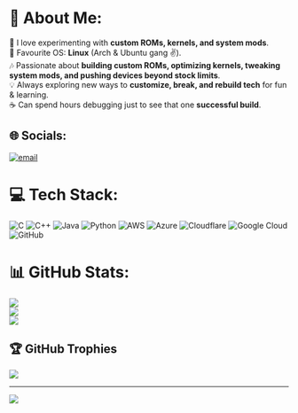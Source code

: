 # 💫 About Me:
🔧 I love experimenting with **custom ROMs, kernels, and system mods**.<br>🐧 Favourite OS: **Linux** (Arch & Ubuntu gang ✌️).<br>🎶 Passionate about **building custom ROMs, optimizing kernels, tweaking system mods, and pushing devices beyond stock limits**.<br>💡 Always exploring new ways to **customize, break, and rebuild tech** for fun & learning.<br>☕ Can spend hours debugging just to see that one **successful build**. 


## 🌐 Socials:
[![email](https://img.shields.io/badge/Email-D14836?logo=gmail&logoColor=white)](mailto:amarkujur4583@gmail.com) 

# 💻 Tech Stack:
![C](https://img.shields.io/badge/c-%2300599C.svg?style=for-the-badge&logo=c&logoColor=white) ![C++](https://img.shields.io/badge/c++-%2300599C.svg?style=for-the-badge&logo=c%2B%2B&logoColor=white) ![Java](https://img.shields.io/badge/java-%23ED8B00.svg?style=for-the-badge&logo=openjdk&logoColor=white) ![Python](https://img.shields.io/badge/python-3670A0?style=for-the-badge&logo=python&logoColor=ffdd54) ![AWS](https://img.shields.io/badge/AWS-%23FF9900.svg?style=for-the-badge&logo=amazon-aws&logoColor=white) ![Azure](https://img.shields.io/badge/azure-%230072C6.svg?style=for-the-badge&logo=microsoftazure&logoColor=white) ![Cloudflare](https://img.shields.io/badge/Cloudflare-F38020?style=for-the-badge&logo=Cloudflare&logoColor=white) ![Google Cloud](https://img.shields.io/badge/GoogleCloud-%234285F4.svg?style=for-the-badge&logo=google-cloud&logoColor=white) ![GitHub](https://img.shields.io/badge/github-%23121011.svg?style=for-the-badge&logo=github&logoColor=white)
# 📊 GitHub Stats:
![](https://github-readme-stats.vercel.app/api?username=Lordputin404&theme=dark&hide_border=false&include_all_commits=false&count_private=false)<br/>
![](https://nirzak-streak-stats.vercel.app/?user=Lordputin404&theme=dark&hide_border=false)<br/>
![](https://github-readme-stats.vercel.app/api/top-langs/?username=Lordputin404&theme=dark&hide_border=false&include_all_commits=false&count_private=false&layout=compact)

## 🏆 GitHub Trophies
![](https://github-profile-trophy.vercel.app/?username=Lordputin404&theme=radical&no-frame=false&no-bg=true&margin-w=4)

---
[![](https://visitcount.itsvg.in/api?id=Lordputin404&icon=0&color=0)](https://visitcount.itsvg.in)
